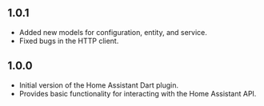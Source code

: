 ## 1.0.1

- Added new models for configuration, entity, and service.
- Fixed bugs in the HTTP client.

## 1.0.0

- Initial version of the Home Assistant Dart plugin.
- Provides basic functionality for interacting with the Home Assistant API.